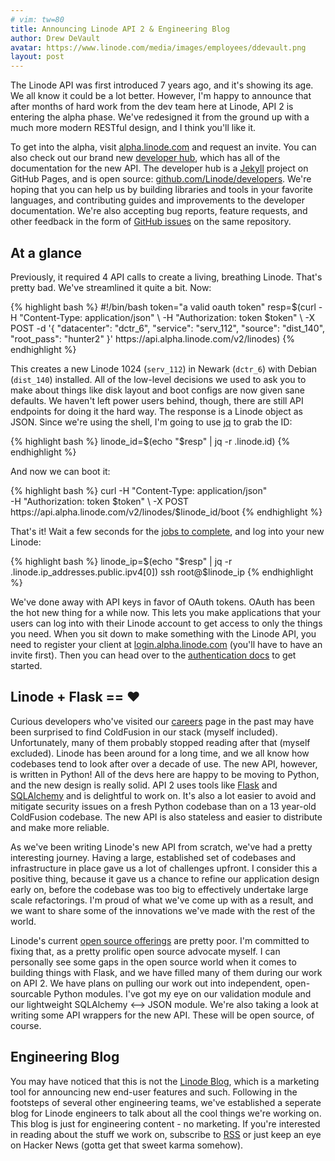 ```yaml
---
# vim: tw=80
title: Announcing Linode API 2 & Engineering Blog
author: Drew DeVault
avatar: https://www.linode.com/media/images/employees/ddevault.png
layout: post
---
```


The Linode API was first introduced 7 years ago, and it's showing its age. We
all know it could be a lot better. However, I'm happy to announce that after
months of hard work from the dev team here at Linode, API 2 is entering the
alpha phase. We've redesigned it from the ground up with a much more modern
RESTful design, and I think you'll like it.

To get into the alpha, visit [alpha.linode.com](https://alpha.linode.com) and
request an invite. You can also check out our brand new [developer
hub](https://developers.linode.com), which has all of the documentation for the
new API. The developer hub is a [Jekyll](http://jekyllrb.com/) project on GitHub
Pages, and is open source:
[github.com/Linode/developers](https://github.com/Linode/developers). We're
hoping that you can help us by building libraries and tools in your favorite
languages, and contributing guides and improvements to the developer
documentation. We're also accepting bug reports, feature requests, and other
feedback in the form of
[GitHub issues](https://github.com/Linode/developers/issues) on the same
repository.

## At a glance

Previously, it required 4 API calls to create a living, breathing Linode. That's
pretty bad. We've streamlined it quite a bit. Now:

<div id="curl-example">
{% highlight bash %}
#!/bin/bash
token="a valid oauth token"
resp=$(curl -H "Content-Type: application/json" \
    -H "Authorization: token $token" \
    -X POST -d '{
        "datacenter": "dctr_6",
        "service": "serv_112",
        "source": "dist_140",
        "root_pass": "hunter2"
    }' https://api.alpha.linode.com/v2/linodes)
{% endhighlight %}
</div>

<script>
var password = Math.random().toString(36).slice(-8);
password += Math.random().toString(36).slice(-8);
var html = document.getElementById('curl-example').innerHTML;
html = html.replace("hunter2", password);
document.getElementById('curl-example').innerHTML = html;
</script>

This creates a new Linode 1024 (`serv_112`) in Newark (`dctr_6`) with Debian
(`dist_140`) installed. All of the low-level decisions we used to ask you to make
about things like disk layout and boot configs are now given sane defaults. We
haven't left power users behind, though, there are still API endpoints for doing
it the hard way. The response is a Linode object
as JSON.  Since we're using the shell, I'm going to use
[jq](https://stedolan.github.io/jq/) to grab the ID:

{% highlight bash %}
linode_id=$(echo "$resp" | jq -r .linode.id)
{% endhighlight %}

And now we can boot it:

{% highlight bash %}
curl -H "Content-Type: application/json" \
    -H "Authorization: token $token" \
    -X POST https://api.alpha.linode.com/v2/linodes/$linode_id/boot
{% endhighlight %}

That's it! Wait a few seconds for the
[jobs to complete](http://linode.sircmpwn.com/reference/#ep-linodes/:id/jobs),
and log into your new Linode:

{% highlight bash %}
linode_ip=$(echo "$resp" | jq -r .linode.ip_addresses.public.ipv4[0])
ssh root@$linode_ip
{% endhighlight %}

We've done away with API keys in favor of OAuth tokens. OAuth has been the hot
new thing for a while now. This lets you make applications that your users can
log into with their Linode account to get access to only the things you need.
When you sit down to make something with the Linode API, you need to register
your client at [login.alpha.linode.com](https://login.alpha.linode.com) (you'll
have to have an invite first). Then you can head over to the
[authentication docs](https://developers.linode.com/reference/#authentication)
to get started.

## Linode + Flask == ❤️

Curious developers who've visited our [careers](https://linode.com/careers) page
in the past may have been surprised to find ColdFusion in our stack (myself
included). Unfortunately, many of them probably stopped reading after that
(myself excluded). Linode has been around for a long time, and we all know how
codebases tend to look after over a decade of use. The new API, however, is
written in Python! All of the devs here are happy to be moving to Python, and
the new design is really solid. API 2 uses tools like
[Flask](http://flask.pocoo.org/) and [SQLAlchemy](http://www.sqlalchemy.org/)
and is delightful to work on. It's also a lot easier to avoid and mitigate
security issues on a fresh Python codebase than on a 13 year-old ColdFusion
codebase. The new API is also stateless and easier to distribute and make
more reliable.

As we've been writing Linode's new API from scratch, we've had a pretty
interesting journey. Having a large, established set of codebases and
infrastructure in place gave us a lot of challenges upfront. I consider this a
positive thing, because it gave us a chance to refine our application design
early on, before the codebase was too big to effectively undertake large scale
refactorings. I'm proud of what we've come up with as a result, and we want to
share some of the innovations we've made with the rest of the world.

Linode's current [open source offerings](https://github.com/Linode) are pretty
poor. I'm committed to fixing that, as a pretty prolific open source advocate
myself. I can personally see some gaps in the open source world when it comes to
building things with Flask, and we have filled many of them during our work on
API 2. We have plans on pulling our work out into independent, open-sourcable
Python modules. I've got my eye on our validation module and our lightweight
SQLAlchemy ⟷ JSON module. We're also taking a look at writing some API wrappers
for the new API. These will be open source, of course.

## Engineering Blog

You may have noticed that this is not the [Linode Blog](https://blog.linode.com/),
which is a marketing tool for announcing new end-user features and such.
Following in the footsteps of several other engineering teams, we've established
a seperate blog for Linode engineers to talk about all the cool things we're
working on. This blog is just for engineering content - no marketing. If you're
interested in reading about the stuff we work on, subscribe to
[RSS](http://localhost:4000/feed.xml) or just keep an eye on Hacker News (gotta
get that sweet karma somehow).
